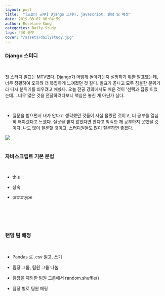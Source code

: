 ```yaml
---
layout: post
title:  "[오늘의 공부] Django 스터디, javascript, 랜덤 팀 배정"
date: 2019-03-07 06:04:59
author: Roseline Song
categories: Daily-Study
tags: 기록 공부
cover: "/assets/dailystudy.jpg"
---
```


### Django 스터디 

<br>

첫 스터디 발표는 MTV였다. Django가 어떻게 돌아가는지 설명하기 위한 발표였는데, 너무 장황하여 오히려 더 복잡하게 느껴졌던 것 같다. 발표가 끝나고 모두 침울한 분위기라 다시 분위기를 띄우려고 애씄다. 오늘 전공 강의에서도 배운 것이 '선택과 집중'이었는데... 너무 많은 것을 전달하려다보니 핵심은 놓친 게 아닌가 싶다. 

​

+ 질문을 받으면서 내가 안다고 생각했던 것들이 사실 몰랐던 것이고, 더 공부를 열심히 해야겠다고 느꼈다. 질문을 받지 않았다면 안다고 착각한 채 공부하지 못했을 것이다. 나도 많이 질문할 것이고, 스터디원들도 많이 질문하면 좋겠다. 

<img src="https://postfiles.pstatic.net/MjAxOTAzMDdfNTMg/MDAxNTUxOTY1MjY1MzY1.Oyf8uZDoUIBAB3mdCX_4ORdObU19394EfIU03LqMfmsg.fIxIX2rVrAQNJiiZ6EueT_hA_dHU2UjSM6-F111f-ssg.JPEG.guseod24/django%EC%8A%A4%ED%84%B0%EB%94%941.jpg?type=w966">


<br>
<br>


### 자바스크립트 기본 문법 
<br>

- this

- 상속

- prototype

​
<br>
<br>

​

### 랜덤 팀 배정
<br>

- Pandas 로 .csv 읽고, 쓰기

- 팀장 그룹, 팀원 그룹 나눔

- 팀장을 제외한 팀원 그룹에서 random.shuffle() 

- 팀장 별로 팀원 매핑 
